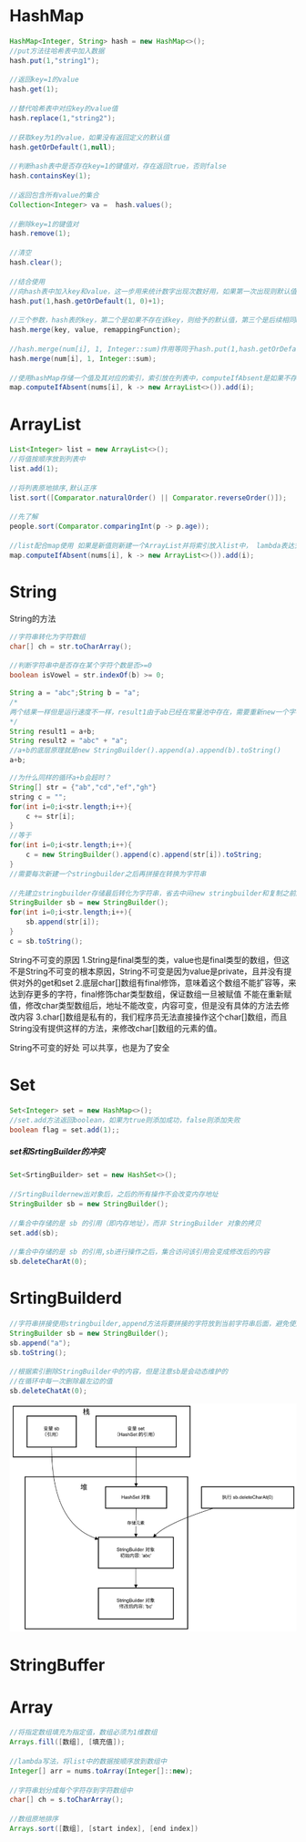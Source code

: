 # HashMap

``` java
HashMap<Integer, String> hash = new HashMap<>();
//put方法往哈希表中加入数据
hash.put(1,"string1"); 

//返回key=1的value
hash.get(1); 

//替代哈希表中对应key的value值
hash.replace(1,"string2"); 

//获取key为1的value，如果没有返回定义的默认值
hash.getOrDefault(1,null); 

//判断hash表中是否存在key=1的键值对，存在返回true，否则false
hash.containsKey(1); 

//返回包含所有value的集合
Collection<Integer> va =  hash.values(); 

//删除key=1的键值对
hash.remove(1);

//清空
hash.clear();

//结合使用
//向hash表中加入key和value，这一步用来统计数字出现次数好用，如果第一次出现则默认值加1，否则在原来的基础数字出现次数上+1
hash.put(1,hash.getOrDefault(1, 0)+1); 

//三个参数，hash表的key，第二个是如果不存在该key，则给予的默认值，第三个是后续相同key冲突时，如何将旧值（oldValue）和新值（newValue）的结合方法
hash.merge(key, value, remappingFunction);

//hash.merge(num[i], 1, Integer::sum)作用等同于hash.put(1,hash.getOrDefault(1, 0)+1); 
hash.merge(num[i], 1, Integer::sum);

//使用hashMap存储一个值及其对应的索引，索引放在列表中，computeIfAbsent是如果不存在列表则新建一个列表
map.computeIfAbsent(nums[i], k -> new ArrayList<>()).add(i);
```

# ArrayList

```java
List<Integer> list = new ArrayList<>();
//将值按顺序放到列表中
list.add(1);

//将列表原地排序,默认正序
list.sort([Comparator.naturalOrder() || Comparator.reverseOrder()]);

//先了解
people.sort(Comparator.comparingInt(p -> p.age));

//list配合map使用 如果是新值则新建一个ArrayList并将索引放入list中， lambda表达式,
map.computeIfAbsent(nums[i], k -> new ArrayList<>()).add(i);
```

# String

String的方法

```java
//字符串转化为字符数组
char[] ch = str.toCharArray();

//判断字符串中是否存在某个字符个数是否>=0
boolean isVowel = str.indexOf(b) >= 0;
```



```java
String a = "abc";String b = "a";
/*
两个结果一样但是运行速度不一样，result1由于ab已经在常量池中存在，需要重新new一个字符串并且再运行一遍，而result2是在编译时拼接，所以只需要一遍即可
*/
String result1 = a+b;
String result2 = "abc" + "a";
//a+b的底层原理就是new StringBuilder().append(a).append(b).toString()
a+b; 
```

```java
//为什么同样的循环a+b会超时？
String[] str = {"ab","cd","ef","gh"}
string c = "";
for(int i=0;i<str.length;i++){
	c += str[i];
}
//等于
for(int i=0;i<str.length;i++){
    c = new StringBuilder().append(c).append(str[i]).toString;
}
//需要每次新建一个stringbuilder之后再拼接在转换为字符串

//先建立stringbuilder存储最后转化为字符串，省去中间new stringbuilder和复制之前所有字符的内容
StringBuilder sb = new StringBuilder();
for(int i=0;i<str.length;i++){
    sb.append(str[i]);
}
c = sb.toString();
```

String不可变的原因
1.String是final类型的类，value也是final类型的数组，但这不是String不可变的根本原因，String不可变是因为value是private，且并没有提供对外的get和set
2.底层char[]数组有final修饰，意味着这个数组不能扩容等，来达到存更多的字符，final修饰char类型数组，保证数组一旦被赋值 不能在重新赋值，修改char类型数组后，地址不能改变，内容可变，但是没有具体的方法去修改内容
3.char[]数组是私有的，我们程序员无法直接操作这个char[]数组，而且String没有提供这样的方法，来修改char[]数组的元素的值。

String不可变的好处
可以共享，也是为了安全

# Set

```java
Set<Integer> set = new HashMap<>();
//set.add方法返回boolean，如果为true则添加成功，false则添加失败
boolean flag = set.add(1);;
```

##### set和SrtingBuilder的冲突

```java
Set<SrtingBuilder> set = new HashSet<>();

//SrtingBuildernew出对象后，之后的所有操作不会改变内存地址
StringBuilder sb = new StringBuilder();

//集合中存储的是 sb 的引用（即内存地址），而非 StringBuilder 对象的拷贝
set.add(sb);

//集合中存储的是 sb 的引用,sb进行操作之后，集合访问该引用会变成修改后的内容
sb.deleteCharAt(0);
```



# SrtingBuilderd

```java
//字符串拼接使用stringbuilder,append方法将要拼接的字符放到当前字符串后面，避免使用a+b
StringBuilder sb = new StringBuilder();
sb.append("a");
sb.toString();

//根据索引删除StringBuilder中的内容，但是注意sb是会动态维护的
//在循环中每一次删除最左边的值
sb.deleteChatAt(0);
```

![img](dataStructure.assets/image-20250501113738540.png)

# StringBuffer

# Array

```java
//将指定数组填充为指定值，数组必须为1维数组
Arrays.fill([数组], [填充值]); 

//lambda写法，将list中的数据按顺序放到数组中
Integer[] arr = nums.toArray(Integer[]::new);

//字符串划分成每个字符存到字符数组中
char[] ch = s.toCharArray();

//数组原地排序
Arrays.sort([数组], [start index], [end index])
```


